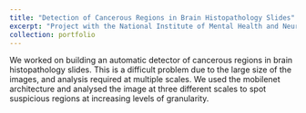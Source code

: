 ```yaml
---
title: "Detection of Cancerous Regions in Brain Histopathology Slides"
excerpt: "Project with the National Institute of Mental Health and Neurosciences (NIMHANS) to build a deep learning based cancerous region detector<br/><img src='/images/nimhans.png'>"
collection: portfolio
---
```


We worked on building an automatic detector of cancerous regions in brain histopathology slides. This is a difficult problem due to the large size of the images, and analysis required at multiple scales.
We used the mobilenet architecture and analysed the image at three different scales to spot suspicious regions at increasing levels of granularity.
